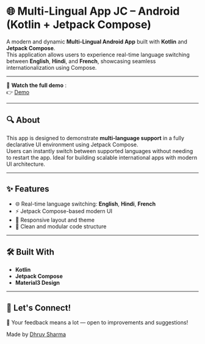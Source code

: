 # 🌐 Multi-Lingual App JC – Android (Kotlin + Jetpack Compose)

A modern and dynamic **Multi-Lingual Android App** built with **Kotlin** and **Jetpack Compose**.  
This application allows users to experience real-time language switching between **English**, **Hindi**, and **French**, showcasing seamless internationalization using Compose.

---

🎥 **Watch the full demo** :  
👉 [Demo](https://www.linkedin.com/posts/dhruv-sharma-020375267_androiddevelopment-kotlin-localization-activity-7339212764923498497-cUa-?utm_source=share&utm_medium=member_desktop&rcm=ACoAAEFfLNgBkAPAaS7_VdP6LGRPrv_dSNte_vc)

---

## 🔍 About

This app is designed to demonstrate **multi-language support** in a fully declarative UI environment using Jetpack Compose.  
Users can instantly switch between supported languages without needing to restart the app. Ideal for building scalable international apps with modern UI architecture.

---

## ✨ Features

- 🌐 Real-time language switching: **English**, **Hindi**, **French**  
- ⚡ Jetpack Compose-based modern UI   
- 📲 Responsive layout and theme  
- 🧩 Clean and modular code structure

---

## 🛠️ Built With

- **Kotlin**
- **Jetpack Compose**
- **Material3 Design**

---

## 📢 Let's Connect! 

💬 Your feedback means a lot — open to improvements and suggestions!

Made by [Dhruv Sharma](https://www.linkedin.com/in/dhruv-sharma-020375267/)
